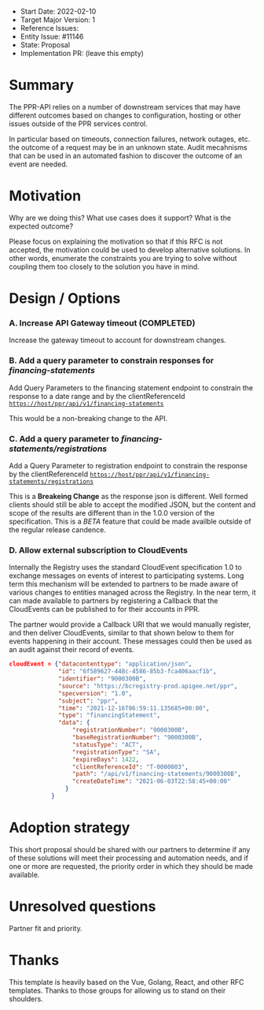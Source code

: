 - Start Date: 2022-02-10
- Target Major Version: 1
- Reference Issues: 
- Entity Issue: #11146
- State: Proposal
- Implementation PR: (leave this empty)

# Summary

The PPR-API relies on a number of downstream services that may have different outcomes based on changes to configuration, hosting or other issues outside of the PPR services control.

In particular based on timeouts, connection failures, network outages, etc. the outcome of a request may be in an unknown state. Audit mecahnisms that can be used in an automated fashion to discover the outcome of an event are needed.


# Motivation

Why are we doing this? What use cases does it support? What is the expected outcome?

Please focus on explaining the motivation so that if this RFC is not accepted, the motivation could be used to develop alternative solutions. In other words, enumerate the constraints you are trying to solve without coupling them too closely to the solution you have in mind.

# Design / Options

### A. Increase API Gateway timeout (**COMPLETED**)
Increase the gateway timeout to account for downstream changes.

### B. Add a query parameter to constrain responses for _financing-statements_

Add Query Parameters to the financing statement endpoint to constrain the response to a date range and by the clientReferenceId [```https://host/ppr/api/v1/financing-statements```](https://bcregistry-demo.apigee.io/docs/pprproxy/1/routes/ppr/api/v1/financing-statements/get) 

This would be a non-breaking change to the API.

### C. Add a query parameter to _financing-statements/registrations_

Add a Query Parameter to registration endpoint to constrain the response by the clientReferenceId
[```https://host/ppr/api/v1/financing-statements/registrations```](https://bcregistry-demo.apigee.io/docs/pprproxy/1/routes/ppr/api/v1/financing-statements/registrations/get)

This is a **Breakeing Change** as the response json is different. Well formed clients should still be able to accept the modified JSON, but the content and scope of the results are different than in the 1.0.0 version of the specification. This is a _BETA_ feature that could be made availble outside of the regular release candence.

### D. Allow external subscription to CloudEvents

Internally the Registry uses the standard CloudEvent specification 1.0 to exchange messages on events of interest to participating systems. Long term this mechanism will be extended to partners to be made aware of various changes to entities managed across the Registry. In the near term, it can made available to partners by registering a Callback that the CloudEvents can be published to for their accounts in PPR.

The partner would provide a Callback URI that we would manually register, and then deliver CloudEvents, similar to that shown below to them for events happening in their account. These messages could then be used as an audit against their record of events.

```json
cloudEvent = {"datacontenttype": "application/json",
              "id": "6f589627-448c-4586-85b3-fca406aacf1b",
              "identifier": "9000300B",
              "source": "https://bcregistry-prod.apigee.net/ppr",
              "specversion": "1.0",
              "subject": "ppr",
              "time": "2021-12-16T06:59:11.135685+00:00",
              "type": "financingStatement",
              "data": {
                  "registrationNumber": "9000300B",
                  "baseRegistrationNumber": "9000300B",
                  "statusType": "ACT",
                  "registrationType": "SA",
                  "expireDays": 1422,
                  "clientReferenceId": "T-0000003",
                  "path": "/api/v1/financing-statements/9000300B",
                  "createDateTime": "2021-06-03T22:58:45+00:00"
                }
            }
```

# Adoption strategy

This short proposal should be shared with our partners to determine if any of these solutions will meet their processing and automation needs, and if one or more are requested, the priority order in which they should be made available.

# Unresolved questions

Partner fit and priority.

# Thanks

This template is heavily based on the Vue, Golang, React, and other RFC templates. Thanks to those groups for allowing us to stand on their shoulders.
